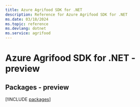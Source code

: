 ```yaml
---
title: Azure Agrifood SDK for .NET
description: Reference for Azure Agrifood SDK for .NET
ms.date: 03/18/2024
ms.topic: reference
ms.devlang: dotnet
ms.service: agrifood
---
```

# Azure Agrifood SDK for .NET - preview
## Packages - preview
[!INCLUDE [packages](agrifood-index.md)]
